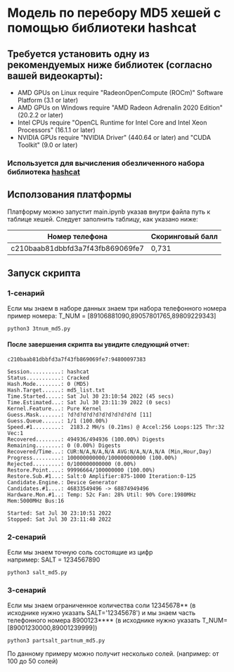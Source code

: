 # Модель по перебору MD5 хешей с помощью библиотеки hashcat
## Требуется установить одну из рекомендуемых ниже библиотек (согласно вашей видеокарты): 
- AMD GPUs on Linux require "RadeonOpenCompute (ROCm)" Software Platform (3.1 or later)
- AMD GPUs on Windows require "AMD Radeon Adrenalin 2020 Edition" (20.2.2 or later)
- Intel CPUs require "OpenCL Runtime for Intel Core and Intel Xeon Processors" (16.1.1 or later)
- NVIDIA GPUs require "NVIDIA Driver" (440.64 or later) and "CUDA Toolkit" (9.0 or later)

### Используется для вычисления обезличенного набора библиотека [hashcat](https://hashcat.net/hashcat/)

## Исползования платформы 
 

Платформу можно запустит main.ipynb указав внутри файла путь к таблице хешей. Следует заполнить таблицу, как указано ниже:

| Номер телефона                   | Скоринговый балл |
|----------------------------------|------------------|
| c210baab81dbbfd3a7f43fb869069fe7 | 0,731            |

## Запуск скрипта 
### 1-сенарий
Если мы знаем в наборе данных знаем три набора телефонного номера</br>
пример номера: T_NUM = [89106881090,89057801765,89809229343]
```shell
python3 3tnum_md5.py
```
#### После завершения скрипта вы увидите следующий отчет:

```shell
c210baab81dbbfd3a7f43fb869069fe7:94800097383 

Session..........: hashcat
Status...........: Cracked
Hash.Mode........: 0 (MD5)
Hash.Target......: md5_list.txt
Time.Started.....: Sat Jul 30 23:10:54 2022 (45 secs)
Time.Estimated...: Sat Jul 30 23:11:39 2022 (0 secs)
Kernel.Feature...: Pure Kernel
Guess.Mask.......: ?d?d?d?d?d?d?d?d?d?d?d [11]
Guess.Queue......: 1/1 (100.00%)
Speed.#1.........:  2183.2 MH/s (0.21ms) @ Accel:256 Loops:125 Thr:32 Vec:1
Recovered........: 494936/494936 (100.00%) Digests
Remaining........: 0 (0.00%) Digests
Recovered/Time...: CUR:N/A,N/A,N/A AVG:N/A,N/A,N/A (Min,Hour,Day)
Progress.........: 100000000000/100000000000 (100.00%)
Rejected.........: 0/100000000000 (0.00%)
Restore.Point....: 99996664/100000000 (100.00%)
Restore.Sub.#1...: Salt:0 Amplifier:875-1000 Iteration:0-125
Candidate.Engine.: Device Generator
Candidates.#1....: 46833549496 -> 68874949496
Hardware.Mon.#1..: Temp: 52c Fan: 28% Util: 90% Core:1980MHz Mem:5000MHz Bus:16

Started: Sat Jul 30 23:10:51 2022
Stopped: Sat Jul 30 23:11:40 2022
```
### 2-сенарий
Если мы знаем точную соль состоящие из цифр </br>
например: SALT = 1234567890
```shell
python3 salt_md5.py
```
### 3-сенарий
Если мы знаем ограниченное количества соли 12345678** (в исходнике нужно указать SALT='12345678') и мы знаем часть телефонного номера 8900123**** (в исходнике нужно указать T_NUM=[89001230000,89001239999]) 
```shell
python3 partsalt_partnum_md5.py
```
По данному примеру можно получит несколько солей. (например: от 100 до 50 солей)



